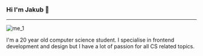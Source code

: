 ### Hi I'm Jakub 👋
---
![me_1](https://github.com/GawronDev/GawronDev/assets/64081305/e3869cc8-c591-420a-ad2f-0fe633d586ec)

I'm a 20 year old computer science student. I specialise in frontend development and design but I have a lot of passion for all CS related topics.


